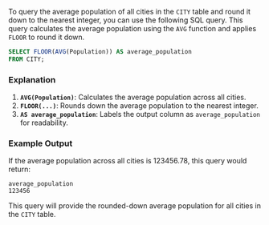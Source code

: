 To query the average population of all cities in the `CITY` table and round it down to the nearest integer, you can use the following SQL query. This query calculates the average population using the `AVG` function and applies `FLOOR` to round it down.

```sql
SELECT FLOOR(AVG(Population)) AS average_population
FROM CITY;
```

### Explanation

1. **`AVG(Population)`**: Calculates the average population across all cities.
2. **`FLOOR(...)`**: Rounds down the average population to the nearest integer.
3. **`AS average_population`**: Labels the output column as `average_population` for readability.

### Example Output

If the average population across all cities is 123456.78, this query would return:

```
average_population
123456
```

This query will provide the rounded-down average population for all cities in the `CITY` table.
